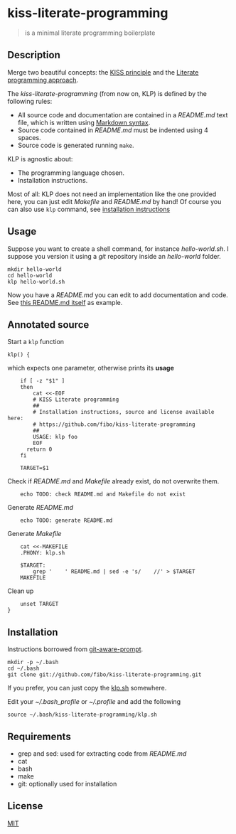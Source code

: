 # kiss-literate-programming

> is a minimal literate programming boilerplate

## Description

Merge two beautiful concepts: the [KISS principle](https://en.wikipedia.org/wiki/KISS_principle) and the [Literate programming approach](https://en.wikipedia.org/wiki/KISS_principle).

The *kiss-literate-programming* (from now on, KLP) is defined by the following rules:

* All source code and documentation are contained in a *README.md* text file, which is written using [Markdown syntax](https://daringfireball.net/projects/markdown/syntax).
* Source code contained in *README.md* must be indented using 4 spaces.
* Source code is generated running `make`.

KLP is agnostic about:

* The programming language chosen.
* Installation instructions.

Most of all: KLP does not need an implementation like the one provided here, you can just edit *Makefile* and *README.md* by hand! Of course you can also use `klp` command, see [installation instructions](#installation)

## Usage

Suppose you want to create a shell command, for instance *hello-world.sh*. I suppose
you version it using a *git* repository inside an *hello-world* folder.

```
mkdir hello-world
cd hello-world
klp hello-world.sh
```

Now you have a *README.md* you can edit to add documentation and code. See [this README.md itself](https://raw.githubusercontent.com/fibo/kiss-literate-programming/master/README.md) as example.

## Annotated source


Start a `klp` function

    klp() {

which expects one parameter, otherwise prints its **usage**

        if [ -z "$1" ]
        then
            cat <<-EOF
            # KISS Literate programming
            ##
            # Installation instructions, source and license available here:
            # https://github.com/fibo/kiss-literate-programming
            ##
            USAGE: klp foo
            EOF
          return 0
        fi
        
        TARGET=$1

Check if *README.md* and *Makefile* already exist, do not overwrite them.

        echo TODO: check README.md and Makefile do not exist

Generate *README.md*

        echo TODO: generate README.md

Generate *Makefile*

        cat <<-MAKEFILE
        .PHONY: klp.sh
        
        $TARGET:
        	grep '    ' README.md | sed -e 's/    //' > $TARGET
        MAKEFILE

Clean up

        unset TARGET
    }

## Installation

Instructions borrowed from [git-aware-prompt](https://github.com/jimeh/git-aware-prompt#installation).

```
mkdir -p ~/.bash
cd ~/.bash
git clone git://github.com/fibo/kiss-literate-programming.git
```

If you prefer, you can just copy the [klp.sh](https://raw.githubusercontent.com/fibo/kiss-literate-programming/master/klp.sh) somewhere.

Edit your *~/.bash_profile* or *~/.profile* and add the following

```
source ~/.bash/kiss-literate-programming/klp.sh
```

## Requirements

* grep and sed: used for extracting code from *README.md*
* cat
* bash
* make
* git: optionally used for installation

## License

[MIT](http://g14n.info/mit-license)


